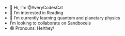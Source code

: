 - 👋 Hi, I’m @AveryCodesCat
- 👀 I’m interested in Reading
- 🌱 I’m currently learning quantem and planetary physics
-  I’m looking to collaborate on Sandboxels
- 😄 Pronouns: He/they/

